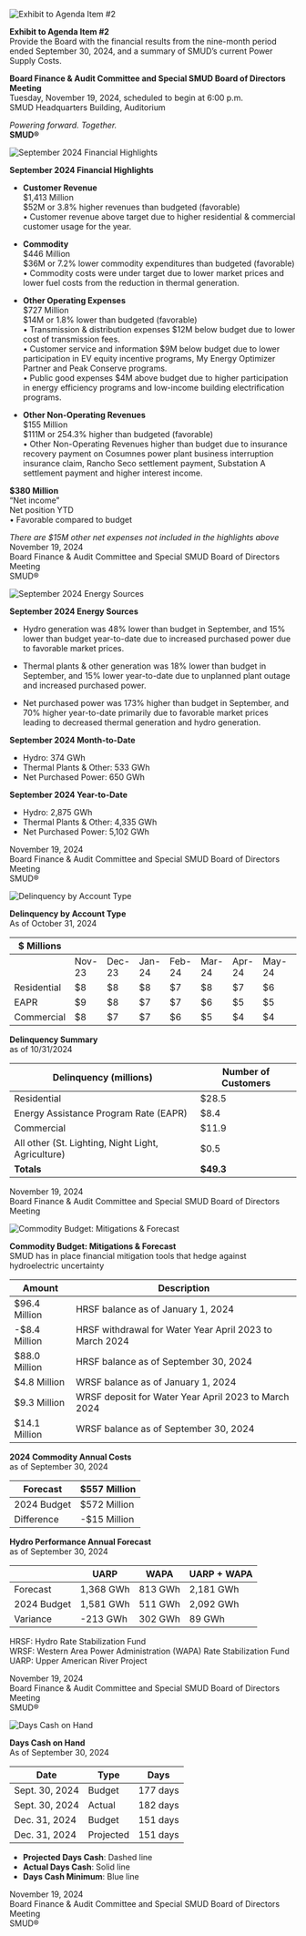 <!-- Page 1 -->
![Exhibit to Agenda Item #2](https://via.placeholder.com/1365x768.png?text=Exhibit+to+Agenda+Item+%232)

**Exhibit to Agenda Item #2**  
Provide the Board with the financial results from the nine-month period ended September 30, 2024, and a summary of SMUD’s current Power Supply Costs.

**Board Finance & Audit Committee and Special SMUD Board of Directors Meeting**  
Tuesday, November 19, 2024, scheduled to begin at 6:00 p.m.  
SMUD Headquarters Building, Auditorium  

*Powering forward. Together.*  
**SMUD®**
<!-- Page 2 -->
![September 2024 Financial Highlights](https://www.smud.org/-/media/SMUD/Images/2024/September-2024-Financial-Highlights.png)

**September 2024 Financial Highlights**

- **Customer Revenue**  
  $1,413 Million  
  $52M or 3.8% higher revenues than budgeted (favorable)  
  • Customer revenue above target due to higher residential & commercial customer usage for the year.

- **Commodity**  
  $446 Million  
  $36M or 7.2% lower commodity expenditures than budgeted (favorable)  
  • Commodity costs were under target due to lower market prices and lower fuel costs from the reduction in thermal generation.

- **Other Operating Expenses**  
  $727 Million  
  $14M or 1.8% lower than budgeted (favorable)  
  • Transmission & distribution expenses $12M below budget due to lower cost of transmission fees.  
  • Customer service and information $9M below budget due to lower participation in EV equity incentive programs, My Energy Optimizer Partner and Peak Conserve programs.  
  • Public good expenses $4M above budget due to higher participation in energy efficiency programs and low-income building electrification programs.

- **Other Non-Operating Revenues**  
  $155 Million  
  $111M or 254.3% higher than budgeted (favorable)  
  • Other Non-Operating Revenues higher than budget due to insurance recovery payment on Cosumnes power plant business interruption insurance claim, Rancho Seco settlement payment, Substation A settlement payment and higher interest income.

**$380 Million**  
“Net income”  
Net position YTD  
• Favorable compared to budget

*There are $15M other net expenses not included in the highlights above*  
November 19, 2024  
Board Finance & Audit Committee and Special SMUD Board of Directors Meeting  
SMUD®
<!-- Page 3 -->
![September 2024 Energy Sources](https://example.com/image.png)

**September 2024 Energy Sources**

- Hydro generation was 48% lower than budget in September, and 15% lower than budget year-to-date due to increased purchased power due to favorable market prices.

- Thermal plants & other generation was 18% lower than budget in September, and 15% lower year-to-date due to unplanned plant outage and increased purchased power.

- Net purchased power was 173% higher than budget in September, and 70% higher year-to-date primarily due to favorable market prices leading to decreased thermal generation and hydro generation.

**September 2024 Month-to-Date**
- Hydro: 374 GWh
- Thermal Plants & Other: 533 GWh
- Net Purchased Power: 650 GWh

**September 2024 Year-to-Date**
- Hydro: 2,875 GWh
- Thermal Plants & Other: 4,335 GWh
- Net Purchased Power: 5,102 GWh

November 19, 2024  
Board Finance & Audit Committee and Special SMUD Board of Directors Meeting  
SMUD®
<!-- Page 4 -->
![Delinquency by Account Type](https://via.placeholder.com/1365x768.png?text=Delinquency+by+Account+Type)

**Delinquency by Account Type**  
As of October 31, 2024

| $ Millions |   |   |   |   |   |   |   |   |   |   |   |   |   |   |   |   |   |   |   |   |
|------------|---|---|---|---|---|---|---|---|---|---|---|---|---|---|---|---|---|---|---|---|
|            | Nov-23 | Dec-23 | Jan-24 | Feb-24 | Mar-24 | Apr-24 | May-24 | Jun-24 | Jul-24 | Aug-24 | Sep-24 | Oct-24 |
| Residential| $8     | $8     | $8     | $7     | $8     | $7     | $6     | $7     | $8     | $9     | $11    | $12    |
| EAPR       | $9     | $8     | $7     | $7     | $6     | $5     | $5     | $4     | $5     | $7     | $8     | $8     |
| Commercial  | $8     | $7     | $7     | $6     | $5     | $4     | $4     | $4     | $6     | $8     | $9     | $8     |

**Delinquency Summary**  
as of 10/31/2024

| Delinquency (millions) | Number of Customers |
|------------------------|---------------------|
| Residential            | $28.5               | 127,051             |
| Energy Assistance Program Rate (EAPR) | $8.4                | 28,221              |
| Commercial             | $11.9               | 9,987               |
| All other (St. Lighting, Night Light, Agriculture) | $0.5                | 2,120               |
| **Totals**            | **$49.3**           | **167,379**         |

November 19, 2024  
Board Finance & Audit Committee and Special SMUD Board of Directors Meeting
<!-- Page 5 -->
![Commodity Budget: Mitigations & Forecast](https://www.smud.org/-/media/Images/SMUD/Images/2024-Commodity-Budget.png)

**Commodity Budget: Mitigations & Forecast**  
SMUD has in place financial mitigation tools that hedge against hydroelectric uncertainty

| Amount                | Description                                           |
|----------------------|-------------------------------------------------------|
| $96.4 Million        | HRSF balance as of January 1, 2024                   |
| -$8.4 Million        | HRSF withdrawal for Water Year April 2023 to March 2024 |
| $88.0 Million        | HRSF balance as of September 30, 2024                |
| $4.8 Million         | WRSF balance as of January 1, 2024                   |
| $9.3 Million         | WRSF deposit for Water Year April 2023 to March 2024 |
| $14.1 Million        | WRSF balance as of September 30, 2024                |

**2024 Commodity Annual Costs**  
as of September 30, 2024

| Forecast             | $557 Million                                         |
|----------------------|-----------------------------------------------------|
| 2024 Budget          | $572 Million                                         |
| Difference           | -$15 Million                                        |

**Hydro Performance Annual Forecast**  
as of September 30, 2024

|                     | UARP          | WAPA          | UARP + WAPA    |
|---------------------|---------------|---------------|----------------|
| Forecast             | 1,368 GWh     | 813 GWh       | 2,181 GWh      |
| 2024 Budget          | 1,581 GWh     | 511 GWh       | 2,092 GWh      |
| Variance             | -213 GWh      | 302 GWh       | 89 GWh         |

HRSF: Hydro Rate Stabilization Fund  
WRSF: Western Area Power Administration (WAPA) Rate Stabilization Fund  
UARP: Upper American River Project  

November 19, 2024  
Board Finance & Audit Committee and Special SMUD Board of Directors Meeting  
SMUD®
<!-- Page 6 -->
![Days Cash on Hand](https://via.placeholder.com/1365x768.png?text=Days+Cash+on+Hand+As+of+September+30%2C+2024)

**Days Cash on Hand**  
As of September 30, 2024

| Date                | Type   | Days   |
|---------------------|--------|--------|
| Sept. 30, 2024      | Budget | 177 days |
| Sept. 30, 2024      | Actual | 182 days |
| Dec. 31, 2024       | Budget | 151 days |
| Dec. 31, 2024       | Projected | 151 days |

- **Projected Days Cash**: Dashed line
- **Actual Days Cash**: Solid line
- **Days Cash Minimum**: Blue line

November 19, 2024  
Board Finance & Audit Committee and Special SMUD Board of Directors Meeting  
SMUD®
